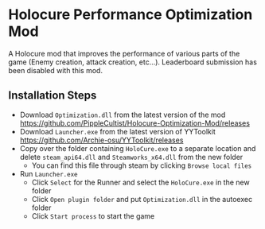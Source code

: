# Holocure Performance Optimization Mod
A Holocure mod that improves the performance of various parts of the game (Enemy creation, attack creation, etc...). Leaderboard submission has been disabled with this mod.
## Installation Steps
- Download `Optimization.dll` from the latest version of the mod https://github.com/PippleCultist/Holocure-Optimization-Mod/releases
- Download `Launcher.exe` from the latest version of YYToolkit https://github.com/Archie-osu/YYToolkit/releases
- Copy over the folder containing `HoloCure.exe` to a separate location and delete `steam_api64.dll` and `Steamworks_x64.dll` from the new folder
    - You can find this file through steam by clicking `Browse local files`
- Run `Launcher.exe`
    - Click `Select` for the Runner and select the `HoloCure.exe` in the new folder
    - Click `Open plugin folder` and put `Optimization.dll` in the autoexec folder
    - Click `Start process` to start the game
